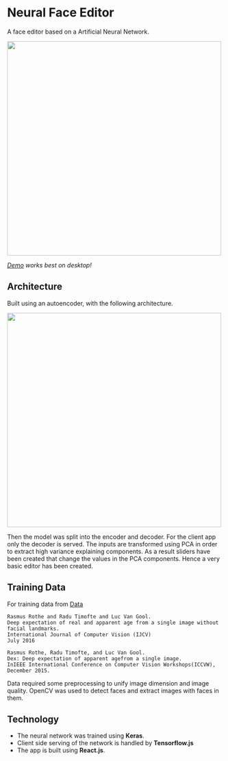 # Neural Face Editor
A face editor based on a Artificial Neural Network.

<img src="https://res.cloudinary.com/ppierzc/image/upload/v1557048940/Screenshot_2019-05-05_at_11.06.44_wpmumk.png" width="500" />

*[Demo](https://nervous-austin-615801.netlify.com) works best on desktop!*

## Architecture
Built using an autoencoder, with the following architecture.

<img src="https://res.cloudinary.com/ppierzc/image/upload/v1557048911/architecture_blh3p5.png" width="500" />

Then the model was split into the encoder and decoder.
For the client app only the decoder is served.
The inputs are transformed using PCA in order to extract high variance explaining components.
As a result sliders have been created that change the values in the PCA components.
Hence a very basic editor has been created.

## Training Data
For training data from [Data](https://data.vision.ee.ethz.ch/cvl/rrothe/imdb-wiki/)
```
Rasmus Rothe and Radu Timofte and Luc Van Gool.
Deep expectation of real and apparent age from a single image without facial landmarks.
International Journal of Computer Vision (IJCV)
July 2016
```
```
Rasmus Rothe, Radu Timofte, and Luc Van Gool.
Dex: Deep expectation of apparent agefrom a single image.
InIEEE International Conference on Computer Vision Workshops(ICCVW),
December 2015.
```

Data required some preprocessing to unify image dimension and image quality.
OpenCV was used to detect faces and extract images with faces in them.

## Technology
- The neural network was trained using **Keras**.
- Client side serving of the network is handled by **Tensorflow.js**
- The app is built using **React.js**.
  
